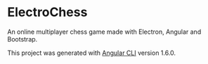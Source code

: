 # ElectroChess

An online multiplayer chess game made with Electron, Angular and Bootstrap.

This project was generated with [Angular CLI](https://github.com/angular/angular-cli) version 1.6.0.